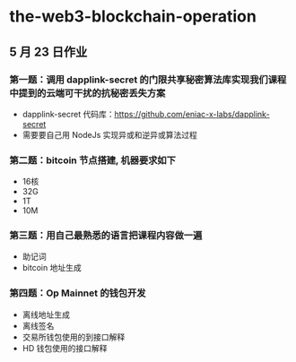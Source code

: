 # the-web3-blockchain-operation

## 5 月 23 日作业

### 第一题：调用 dapplink-secret 的门限共享秘密算法库实现我们课程中提到的云端可干扰的抗秘密丢失方案

- dapplink-secret 代码库：https://github.com/eniac-x-labs/dapplink-secret
- 需要要自己用 NodeJs 实现异或和逆异或算法过程

### 第二题：bitcoin 节点搭建, 机器要求如下

- 16核
- 32G
- 1T
- 10M

  
### 第三题：用自己最熟悉的语言把课程内容做一遍

- 助记词
- bitcoin 地址生成

### 第四题：Op Mainnet 的钱包开发

- 离线地址生成
- 离线签名
- 交易所钱包使用的到接口解释
- HD 钱包使用的接口解释
